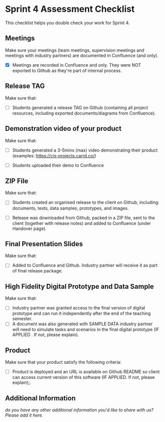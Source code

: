 # Sprint 4 Assessment Checklist
This checklist helps you double check your work for Sprint 4.

## Meetings
Make sure your meetings (team meetings, supervision meetings and meetings with industry partners) are documented in Confluence (and only). 

- [X] Meetings are recorded in Confluence and only. They were NOT exported to Github as they're part of internal process.


## Release TAG
Make sure that:

- [ ] Students generated a release TAG on Github (containing all project resources, including exported documents/diagrams from Confluence).


## Demonstration video of your product
Make sure that:

- [ ] Students generated a 3-5mins (max) video demonstrating their product (examples: https://cis-projects.carrd.co/)
- [ ] Students uploaded their demo to Confluence


## ZIP File
Make sure that:

- [ ] Students created an organised release to the client on Github, including: documents, tests, data samples, prototypes, and images. 
- [ ] Release was downloaded from Github, packed in a ZIP file, sent to the client (together with release notes) and added to Confluence (under Handover page).


## Final Presentation Slides
Make sure that:

- [ ] Added to Confluence and Github. Industry partner will receive it as part of final release package.


## High Fidelity Digital Prototype and Data Sample
Make sure that:

- [ ] Industry partner was granted access to the final version of digital prototype and can run it independently after the end of the teaching semester. 
- [ ] A document was also generated with SAMPLE DATA industry partner will need to simulate tasks and scenarios in the final digital prototype (IF APPLIED . If not, please explain).

## Product
Make sure that your product satisfy the following criteria:

- [ ] Product is deployed and an URL is available on Github README so client can access current version of this software (IF APPLIED. If not, please explain);.

## Additional Information

*do you have any other additional information you'd like to share with us? Please add it here.*
